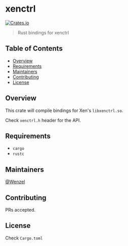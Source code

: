 # xenctrl

[![Crates.io](https://img.shields.io/crates/v/xenctrl.svg)](https://crates.io/crates/xenctrl)

> Rust bindings for xenctrl

## Table of Contents

- [Overview](#overview)
- [Requirements](#requirements)
- [Maintainers](#maintainers)
- [Contributing](#contributing)
- [License](#license)

## Overview

This crate will compile bindings for Xen's `libxenctrl.so`.

Check `xenctrl.h` header for the API.

## Requirements

- `cargo`
- `rustc`

## Maintainers

[@Wenzel](https://github.com/Wenzel)

## Contributing

PRs accepted.

## License

Check `Cargo.toml`
